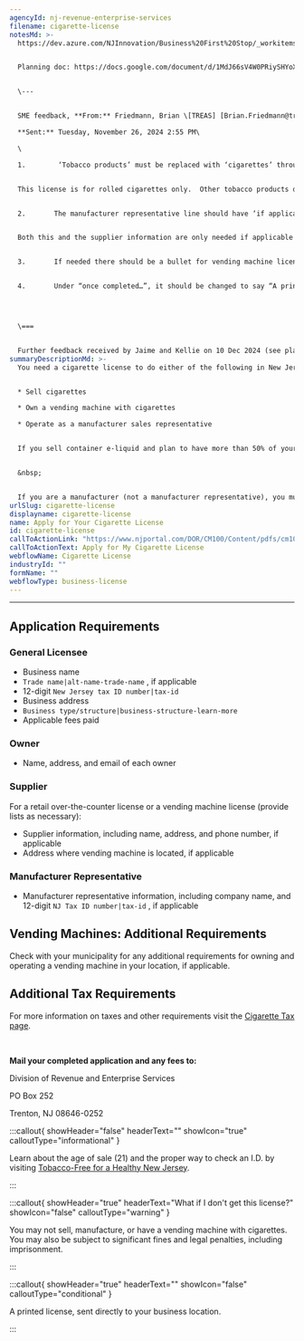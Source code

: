 ```yaml
---
agencyId: nj-revenue-enterprise-services
filename: cigarette-license
notesMd: >-
  https://dev.azure.com/NJInnovation/Business%20First%20Stop/_workitems/edit/6751


  Planning doc: https://docs.google.com/document/d/1MdJ66sV4W0PRiySHYoXzpE62F43H3YHvMK1wYczHW70/edit?tab=t.0


  \---


  SME feedback, **From:** Friedmann, Brian \[TREAS] [Brian.Friedmann@treas.nj.gov](mailto:Brian.Friedmann@treas.nj.gov)\

  **Sent:** Tuesday, November 26, 2024 2:55 PM\

  \

  1.        ‘Tobacco products’ must be replaced with ‘cigarettes’ throughout the document. 


  This license is for rolled cigarettes only.  Other tobacco products do not require this license to be sold.


  2.       The manufacturer representative line should have ‘if applicable’ added to the end and ‘address of machine location’ removed. 


  Both this and the supplier information are only needed if applicable to the license type selected at the top of the application.


  3.       If needed there should be a bullet for vending machine license which states what information is needed.


  4.       Under “once completed…”, it should be changed to say “A printed license will be sent directly to your business location.”




  \===


  Further feedback received by Jaime and Kellie on 10 Dec 2024 (see planning doc)
summaryDescriptionMd: >-
  You need a cigarette license to do either of the following in New Jersey:


  * Sell cigarettes

  * Own a vending machine with cigarettes

  * Operate as a manufacturer sales representative


  If you sell container e-liquid and plan to have more than 50% of your retail sales come from electronic smoking devices, related accessories, and/or liquid nicotine, you must [apply for a Vapor Business License with the NJ Division of Taxation](https://www.nj.gov/treasury/taxation/pdf/other_forms/tobacco/vb-r.pdf).


  &nbsp;


  If you are a manufacturer (not a manufacturer representative), you must [submit an application with the NJ Division of Taxation] (https://www.nj.gov/treasury/taxation/prnttobacco.shtml).
urlSlug: cigarette-license
displayname: cigarette-license
name: Apply for Your Cigarette License
id: cigarette-license
callToActionLink: "https://www.njportal.com/DOR/CM100/Content/pdfs/cm100CigApp.pdf "
callToActionText: Apply for My Cigarette License
webflowName: Cigarette License
industryId: ""
formName: ""
webflowType: business-license
---
```

- - -

## Application Requirements
### General Licensee
* Business name
*  `Trade name|alt-name-trade-name` , if applicable
* 12-digit `New Jersey tax ID number|tax-id` 
* Business address
*  `Business type/structure|business-structure-learn-more`
* Applicable fees paid
### Owner
* Name, address, and email of each owner
### Supplier
For a retail over-the-counter license or a vending machine license (provide lists as necessary):
* Supplier information, including name, address, and phone number, if applicable
* Address where vending machine is located, if applicable
### Manufacturer Representative
* Manufacturer representative information, including company name, and 12-digit `NJ Tax ID number|tax-id` , if applicable

## Vending Machines: Additional Requirements
Check with your municipality for any additional requirements for owning and operating a vending machine in your location, if applicable.

## Additional Tax Requirements
For more information on taxes and other requirements visit the [Cigarette Tax page](https://www.nj.gov/treasury/taxation/cigarette.shtml).

&nbsp;

**Mail your completed application and any fees to:**

Division of Revenue and Enterprise Services

PO Box 252

Trenton, NJ 08646-0252

:::callout{ showHeader="false" headerText="" showIcon="true" calloutType="informational" }

Learn about the age of sale (21) and the proper way to check an I.D. by visiting [Tobacco-Free for a Healthy New Jersey](https://www.tobaccofreenj.com/stomp).

:::

:::callout{ showHeader="true" headerText="What if I don't get this license?" showIcon="false" calloutType="warning" }

You may not sell, manufacture, or have a vending machine with cigarettes. You may also be subject to significant fines and legal penalties, including imprisonment.

:::

:::callout{ showHeader="true" headerText="" showIcon="false" calloutType="conditional" }

A printed license, sent directly to your business location.

:::
